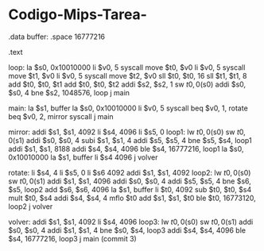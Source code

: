 # Codigo-Mips-Tarea-
.data
buffer: .space 16777216

.text

loop:
la $s0, 0x10010000
li $v0, 5
syscall
move $t0, $v0
li $v0, 5
syscall
move $t1, $v0
li $v0, 5
syscall
move $t2, $v0
sll $t0, $t0, 16
sll $t1, $t1, 8
add $t0, $t0, $t1
add $t0, $t0, $t2
addi $s2, $s2, 1
sw $t0, 0($s0)
addi $s0, $s0, 4
bne $s2, 1048576, loop
j main


main:
la $s1, buffer
la $s0, 0x10010000
li $v0,  5
syscall
beq $v0, 1, rotate
beq $v0, 2, mirror
syscall
j main




mirror:
addi $s1, $s1, 4092
li $s4, 4096
li $s5, 0
loop1:
lw $t0, 0($s0)
sw $t0, 0($s1)
addi $s0, $s0, 4
subi $s1, $s1, 4
addi $s5, $s5, 4
bne $s5, $s4, loop1
addi $s1, $s1, 8188
addi $s4, $s4, 4096
ble $s4, 16777216, loop1
la $s0, 0x10010000
la $s1, buffer
li $s4 4096
j volver

rotate:
li $s4, 4
li $s5, 0
li $s6 4092
addi $s1, $s1, 4092
loop2:
lw $t0, 0($s0)
sw $t0, 0($s1)
addi $s1, $s1, 4096
addi $s0, $s0, 4
addi $s5, $s5, 4
bne $s6, $s5, loop2
add $s6, $s6, 4096
la $s1, buffer
li $t0, 4092
sub $t0, $t0, $s4
mult $t0, $s4
addi $s4, $s4, 4
mflo $t0
add $s1, $s1, $t0
ble $t0, 16773120, loop2
j volver

volver:
addi $s1, $s1, 4092
li $s4, 4096
loop3:
lw $t0, 0($s0)
sw $t0, 0($s1)
addi $s0, $s0, 4
addi $s1, $s1, 4
bne $s0, $s4, loop3
addi $s4, $s4, 4096
ble $s4, 16777216, loop3
j main
(commit 3)
